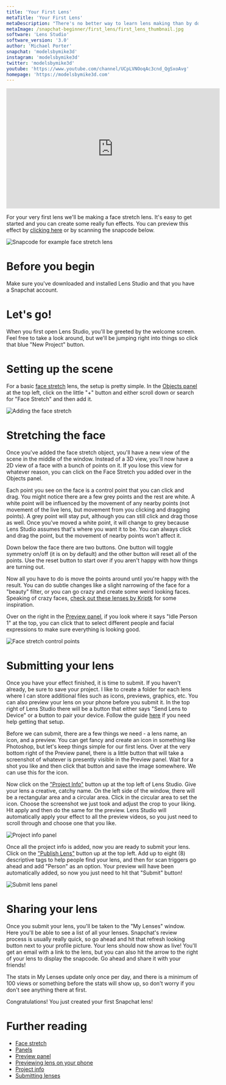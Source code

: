 ```yaml
---
title: 'Your First Lens'
metaTitle: 'Your First Lens'
metaDescription: "There's no better way to learn lens making than by doing! Get started with Lens Studio by making your very first lens!"
metaImage: /snapchat-beginner/first_lens/first_lens_thumbnail.jpg
software: 'Lens Studio'
software_version: '3.0'
author: 'Michael Porter'
snapchat: 'modelsbymike3d'
instagram: 'modelsbymike3d'
twitter: 'modelsbymike3d'
youtube: 'https://www.youtube.com/channel/UCpLVNOoqAc3cnd_QgSxoAvg'
homepage: 'https://modelsbymike3d.com'
---
```


<div className="video-responsive">
  <iframe
    width="560"
    height="315"
    src="https://www.youtube.com/embed/56vNBmUtt5Q"
    frameborder="0"
    allow="accelerometer; autoplay; encrypted-media; gyroscope; picture-in-picture"
    allowfullscreen
  ></iframe>
</div>

For your very first lens we'll be making a face stretch lens. It's easy to get started and you can create some really fun effects. You can preview this effect by [clicking here](https://www.snapchat.com/unlock/?type=SNAPCODE&uuid=62e54d7fb96d47da95ed6b33ce5e0ef8&metadata=01) or by scanning the snapcode below.

![Snapcode for example face stretch lens](../../snapchat-beginner/first_lens/snapcode.png)

# Before you begin

Make sure you've downloaded and installed Lens Studio and that you have a Snapchat account.

# Let's go!

When you first open Lens Studio, you'll be greeted by the welcome screen. Feel free to take a look around, but we'll be jumping right into things so click that blue "New Project" button.

# Setting up the scene

For a basic [face stretch](https://lensstudio.snapchat.com/guides/face/face-effects/face-stretch/) lens, the setup is pretty simple. In the [Objects panel](https://lensstudio.snapchat.com/guides/general/panels/) at the top left, click on the little "+" button and either scroll down or search for "Face Stretch" and then add it.

![Adding the face stretch](../../snapchat-beginner/first_lens/add_face_stretch.jpg)

# Stretching the face

Once you've added the face stretch object, you'll have a new view of the scene in the middle of the window. Instead of a 3D view, you'll now have a 2D view of a face with a bunch of points on it. If you lose this view for whatever reason, you can click on the Face Stretch you added over in the Objects panel.

Each point you see on the face is a control point that you can click and drag. You might notice there are a few grey points and the rest are white. A white point will be influenced by the movement of any nearby points (not movement of the live lens, but movement from you clicking and dragging points). A grey point will stay put, although you can still click and drag those as well. Once you've moved a white point, it will change to grey because Lens Studio assumes that's where you want it to be. You can always click and drag the point, but the movement of nearby points won't affect it.

Down below the face there are two buttons. One button will toggle symmetry on/off (it is on by default) and the other button will reset all of the points. Use the reset button to start over if you aren't happy with how things are turning out.

Now all you have to do is move the points around until you're happy with the result. You can do subtle changes like a slight narrowing of the face for a "beauty" filter, or you can go crazy and create some weird looking faces. Speaking of crazy faces, [check out these lenses by Kriptk](https://lensstudio.snapchat.com/creator/kfYJXQs78H0EbGk-ntF1cw) for some inspiration.

Over on the right in the [Preview panel](https://lensstudio.snapchat.com/guides/general/previewing-your-lens/), if you look where it says "Idle Person 1" at the top, you can click that to select different people and facial expressions to make sure everything is looking good.

![Face stretch control points](../../snapchat-beginner/first_lens/control_points.jpg)

# Submitting your lens

Once you have your effect finished, it is time to submit. If you haven't already, be sure to save your project. I like to create a folder for each lens where I can store additional files such as icons, previews, graphics, etc. You can also preview your lens on your phone before you submit it. In the top right of Lens Studio there will be a button that either says "Send Lens to Device" or a button to pair your device. Follow the guide [here](https://lensstudio.snapchat.com/guides/general/pairing-to-snapchat/) if you need help getting that setup.

Before we can submit, there are a few things we need - a lens name, an icon, and a preview. You can get fancy and create an icon in something like Photoshop, but let's keep things simple for our first lens. Over at the very bottom right of the Preview panel, there is a little button that will take a screenshot of whatever is presently visible in the Preview panel. Wait for a shot you like and then click that button and save the image somewhere. We can use this for the icon.

Now click on the ["Project Info"](https://lensstudio.snapchat.com/guides/submission/configuring-project-info/) button up at the top left of Lens Studio. Give your lens a creative, catchy name. On the left side of the window, there will be a rectangular area and a circular area. Click in the circular area to set the icon. Choose the screenshot we just took and adjust the crop to your liking. Hit apply and then do the same for the preview. Lens Studio will automatically apply your effect to all the preview videos, so you just need to scroll through and choose one that you like.

![Project info panel](../../snapchat-beginner/first_lens/project_info.jpg)

Once all the project info is added, now you are ready to submit your lens. Click on the ["Publish Lens"](https://lensstudio.snapchat.com/guides/submission/submitting-your-lens/) button up at the top left. Add up to eight (8) descriptive tags to help people find your lens, and then for scan triggers go ahead and add "Person" as an option. Your preview will have been automatically added, so now you just need to hit that "Submit" button!

![Submit lens panel](../../snapchat-beginner/first_lens/submit_lens.jpg)

# Sharing your lens

Once you submit your lens, you'll be taken to the "My Lenses" window. Here you'll be able to see a list of all your lenses. Snapchat's review process is usually really quick, so go ahead and hit that refresh looking button next to your profile picture. Your lens should now show as live! You'll get an email with a link to the lens, but you can also hit the arrow to the right of your lens to display the snapcode. Go ahead and share it with your friends!

The stats in My Lenses update only once per day, and there is a minimum of 100 views or something before the stats will show up, so don't worry if you don't see anything there at first.

Congratulations! You just created your first Snapchat lens!

# Further reading

- [Face stretch](https://lensstudio.snapchat.com/guides/face/face-effects/face-stretch/)
- [Panels](https://lensstudio.snapchat.com/guides/general/panels/)
- [Preview panel](https://lensstudio.snapchat.com/guides/general/previewing-your-lens/)
- [Previewing lens on your phone](https://lensstudio.snapchat.com/guides/general/pairing-to-snapchat/)
- [Project info](https://lensstudio.snapchat.com/guides/submission/configuring-project-info/)
- [Submitting lenses](https://lensstudio.snapchat.com/guides/submission/submitting-your-lens/)
